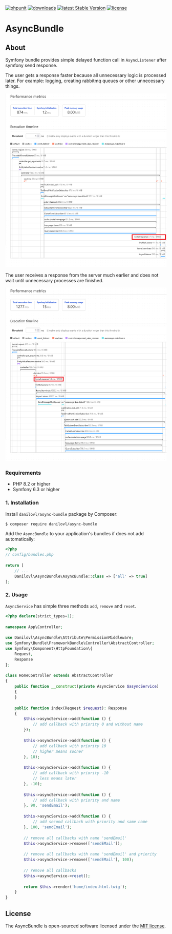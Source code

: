 [![phpunit](https://github.com/danilovl/async-bundle/actions/workflows/phpunit.yml/badge.svg)](https://github.com/danilovl/async-bundle/actions/workflows/phpunit.yml)
[![downloads](https://img.shields.io/packagist/dt/danilovl/async-bundle)](https://packagist.org/packages/danilovl/async-bundle)
[![latest Stable Version](https://img.shields.io/packagist/v/danilovl/async-bundle)](https://packagist.org/packages/danilovl/async-bundle)
[![license](https://img.shields.io/packagist/l/danilovl/async-bundle)](https://packagist.org/packages/danilovl/async-bundle)

# AsyncBundle #

## About ##

Symfony bundle provides simple delayed function call in `AsyncListener` after symfony send response.

The user gets a response faster because all unnecessary logic is processed later. For example: logging, creating rabbitmq queues or other unnecessary things.

![Alt text](/.github/readme/profiler_before.png?raw=true "Profiler before")

The user receives a response from the server much earlier and does not wait until unnecessary processes are finished.

![Alt text](/.github/readme/profiler_after.png?raw=true "Profiler after")

### Requirements

* PHP 8.2 or higher
* Symfony 6.3 or higher

### 1. Installation

Install `danilovl/async-bundle` package by Composer:

``` bash
$ composer require danilovl/async-bundle
```
Add the `AsyncBundle` to your application's bundles if does not add automatically:

```php
<?php
// config/bundles.php

return [
    // ...
    Danilovl\AsyncBundle\AsyncBundle::class => ['all' => true]
];
```

### 2. Usage

`AsyncService` has simple three methods `add`, `remove` and `reset`.

```php
<?php declare(strict_types=1);

namespace App\Controller;

use Danilovl\AsyncBundle\Attribute\PermissionMiddleware;
use Symfony\Bundle\FrameworkBundle\Controller\AbstractController;
use Symfony\Component\HttpFoundation\{
    Request,
    Response
};

class HomeController extends AbstractController
{
    public function __construct(private AsyncService $asyncService)
    {
    }

    public function index(Request $request): Response
    {
        $this->asyncService->add(function () {
            // add callback with priority 0 and without name
        });

        $this->asyncService->add(function () {
            // add callback with priority 10
            // higher means sooner
        }, 10);    
        
        $this->asyncService->add(function () {
            // add callback with priority -10
            // less means later
        }, -10);    
        
        $this->asyncService->add(function () {
            // add callback with priority and name
        }, 90, 'sendEmail');     
        
        $this->asyncService->add(function () {
            // add second callback with priority and same name
        }, 100, 'sendEmail');
        
        // remove all callbacks with name 'sendEmail'
        $this->asyncService->remove(['sendEMail']);             
      
        // remove all callbacks with name 'sendEmail' and priority 
        $this->asyncService->remove(['sendEMail'], 100);        
        
        // remove all callbacks
        $this->asyncService->reset();

        return $this->render('home/index.html.twig');
    }
}
```

## License

The AsyncBundle is open-sourced software licensed under the [MIT license](https://opensource.org/licenses/MIT).

